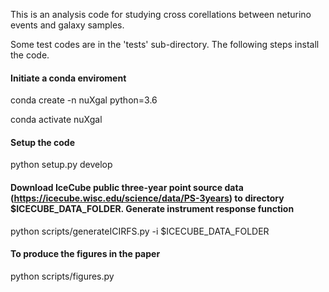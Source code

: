 


This is an analysis code for studying cross corellations between neturino events and galaxy samples.

Some test codes are in the 'tests' sub-directory.
The following steps install the code. 

#### Initiate a conda enviroment 
conda create -n nuXgal python=3.6 

conda activate nuXgal

#### Setup the code
python setup.py develop

#### Download IceCube public three-year point source data (https://icecube.wisc.edu/science/data/PS-3years) to directory $ICECUBE_DATA_FOLDER. Generate instrument response function
python scripts/generateICIRFS.py -i $ICECUBE_DATA_FOLDER


#### To produce the figures in the paper
python scripts/figures.py 
